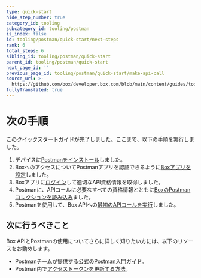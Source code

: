 ```yaml
---
type: quick-start
hide_step_number: true
category_id: tooling
subcategory_id: tooling/postman
is_index: false
id: tooling/postman/quick-start/next-steps
rank: 6
total_steps: 6
sibling_id: tooling/postman/quick-start
parent_id: tooling/postman/quick-start
next_page_id: ''
previous_page_id: tooling/postman/quick-start/make-api-call
source_url: >-
  https://github.com/box/developer.box.com/blob/main/content/guides/tooling/postman/quick-start/6-next-steps.md
fullyTranslated: true
---
```

# 次の手順

このクイックスタートガイドが完了しました。ここまで、以下の手順を実行しました。

1. デバイスに[Postmanをインストール](g://tooling/postman/quick-start/install-postman)しました。
2. BoxへのアクセスについてPostmanアプリを認証できるように[Boxアプリを設定](g://tooling/postman/quick-start/configure-box-app)しました。
3. Boxアプリに[ログイン](g://tooling/postman/quick-start/log-in-to-box)して適切なAPI資格情報を取得しました。
4. Postmanに、APIコールに必要なすべての資格情報とともに[BoxのPostmanコレクションを読み込み](g://tooling/postman/quick-start/load-postman-collection)ました。
5. Postmanを使用して、Box APIへの[最初のAPIコールを実行](g://tooling/postman/quick-start/make-api-call)しました。

## 次に行うべきこと

Box APIとPostmanの使用についてさらに詳しく知りたい方には、以下のリソースをお勧めします。

* Postmanチームが提供する[公式のPostman入門ガイド](https://learning.getpostman.com/getting-started/)。
* Postman内で[アクセストークンを更新する方法](g://tooling/postman/refresh)。
